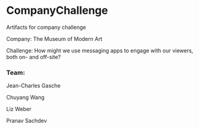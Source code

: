 # CompanyChallenge
Artifacts for company challenge  <p>
Company: The Museum of Modern Art   <p>
Challenge: How might we use messaging apps to engage with our viewers, both on- and off-site? <p>

<h3><strong>Team:</strong></h3> <p>
Jean-Charles Gasche <p>
Chuyang Wang <p>
Liz Weber <p>
Pranav Sachdev <p>

